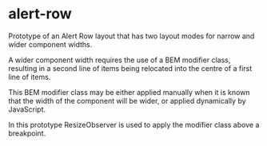# alert-row

Prototype of an Alert Row layout that has two layout modes for narrow and wider component widths.

A wider component width requires the use of a BEM modifier class, resulting in a second line of items being relocated into the centre of a first line of items.

This BEM modifier class may be either applied manually when it is known that the width of the component will be wider, or applied dynamically by JavaScript.

In this prototype ResizeObserver is used to apply the modifier class above a breakpoint.
